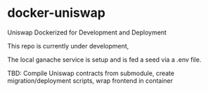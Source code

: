 # docker-uniswap
Uniswap Dockerized for Development and Deployment


This repo is currently under development, 

The local ganache service is setup and is fed a seed via a .env file. 

TBD: Compile Uniswap contracts from submodule, create migration/deployment scripts, wrap frontend in container
